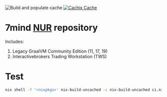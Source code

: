 ![Build and populate cache](https://github.com/7mind/7mind-nix/workflows/Build%20and%20populate%20cache/badge.svg)
[![Cachix Cache](https://img.shields.io/badge/cachix-7mind-nix.svg)](https://7mind-nix.cachix.org)

# **7mind [NUR](https://github.com/nix-community/NUR) repository**

Includes:

1. Legacy GraalVM Community Edition (11, 17, 19)
2. Interactivebrokers Trading Workstation (TWS)

# Test

```bash
nix shell -f '<nixpkgs>' nix-build-uncached -c nix-build-uncached ci.nix -A cacheOutputs
```
